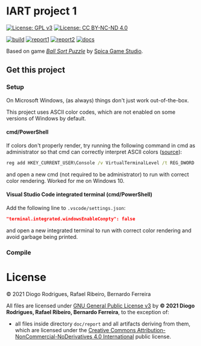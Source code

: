 <!--
Copyright (C) 2021 Diogo Rodrigues, Rafael Ribeiro, Bernardo Ferreira
Distributed under the terms of the GNU General Public License, version 3
-->

# IART project 1

[![License: GPL v3](https://img.shields.io/badge/License-GPLv3-blue.svg)](https://www.gnu.org/licenses/gpl-3.0)
[![License: CC BY-NC-ND 4.0](https://img.shields.io/badge/License-CC%20BY--NC--ND%204.0-lightgrey.svg)](https://creativecommons.org/licenses/by-nc-nd/4.0/)

[![build](https://github.com/dmfrodrigues/feup-iart-proj1/actions/workflows/build.yml/badge.svg)](https://github.com/dmfrodrigues/feup-iart-proj1/actions/workflows/build.yml)
[![report1](https://github.com/dmfrodrigues/feup-iart-proj1/actions/workflows/report1.yml/badge.svg)](https://github.com/dmfrodrigues/feup-iart-proj1/actions/workflows/report1.yml)
[![report2](https://github.com/dmfrodrigues/feup-iart-proj1/actions/workflows/report2.yml/badge.svg)](https://github.com/dmfrodrigues/feup-iart-proj1/actions/workflows/report2.yml)
[![docs](https://github.com/dmfrodrigues/feup-iart-proj1/actions/workflows/docs.yml/badge.svg)](https://github.com/dmfrodrigues/feup-iart-proj1/actions/workflows/docs.yml)

Based on game [*Ball Sort Puzzle*](https://play.google.com/store/apps/details?id=com.spicags.ballsort&hl=pt_PT&gl=US) by [Spica Game Studio](https://play.google.com/store/apps/developer?id=Spica+Game+Studio).

## Get this project

### Setup

On Microsoft Windows, (as always) things don't just work out-of-the-box.

This project uses ASCII color codes, which are not enabled on some versions of Windows by default.

#### cmd/PowerShell

If colors don't properly render, try running the following command in cmd as administrator so that cmd can correctly interpret ASCII colors ([source](https://www.codeproject.com/Tips/5255355/How-to-Put-Color-on-Windows-Console)):
```cmd
reg add HKEY_CURRENT_USER\Console /v VirtualTerminalLevel /t REG_DWORD /d 0x00000001 /f
```
and open a new cmd (not required to be administrator) to run with correct color rendering. Worked for me on Windows 10.

#### Visual Studio Code integrated terminal (cmd/PowerShell)

Add the following line to `.vscode/settings.json`:
```json
"terminal.integrated.windowsEnableConpty": false
```
and open a new integrated terminal to run with correct color rendering and avoid garbage being printed.

### Compile


# License

© 2021 Diogo Rodrigues, Rafael Ribeiro, Bernardo Ferreira

All files are licensed under [GNU General Public License v3](https://github.com/dmfrodrigues/feup-iart-proj1/blob/master/LICENSE) by **© 2021 Diogo Rodrigues, Rafael Ribeiro, Bernardo Ferreira**, to the exception of:
- all files inside directory `doc/report` and all artifacts deriving from them, which are licensed under the [Creative Commons Attribution-NonCommercial-NoDerivatives 4.0 International](doc/report/LICENSE) public license.

<!-- The files not authored by us are presented as a fundamental complement to the presented solutions, and are made available under *fair use for education*. -->
